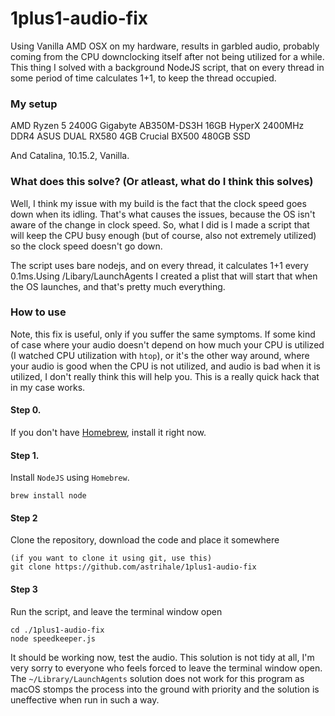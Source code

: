 # 1plus1-audio-fix
Using Vanilla AMD OSX on my hardware, results in garbled audio, probably coming from the CPU downclocking itself after not being utilized for a while. This thing I solved with a background NodeJS script, that on every thread in some period of time calculates 1+1, to keep the thread occupied.

### My setup
AMD Ryzen 5 2400G
Gigabyte AB350M-DS3H
16GB HyperX 2400MHz DDR4
ASUS DUAL RX580 4GB
Crucial BX500 480GB SSD

And Catalina, 10.15.2, Vanilla.

### What does this solve? (Or atleast, what do I think this solves)
Well, I think my issue with my build is the fact that the clock speed goes down when its idling. That's what causes the issues, because the OS isn't aware of the change in clock speed. So, what I did is I made a script that will keep the CPU busy enough (but of course, also not extremely utilized) so the clock speed doesn't go down.

The script uses bare nodejs, and on every thread, it calculates 1+1 every 0.1ms.Using /Libary/LaunchAgents I created a plist that will start that when the OS launches, and that's pretty much everything.

### How to use

Note, this fix is useful, only if you suffer the same symptoms. If some kind of case where your audio doesn't depend on how much your CPU is utilized (I watched CPU utilization with `htop`), or it's the other way around, where your audio is good when the CPU is not utilized, and audio is bad when it is utilized, I don't really think this will help you. This is a really quick hack that in my case works.

#### Step 0.
If you don't have [Homebrew](https://brew.sh), install it right now.

#### Step 1.
Install `NodeJS` using `Homebrew`.
```
brew install node
```

#### Step 2
Clone the repository, download the code and place it somewhere
```
(if you want to clone it using git, use this)
git clone https://github.com/astrihale/1plus1-audio-fix
```

#### Step 3
Run the script, and leave the terminal window open
```
cd ./1plus1-audio-fix
node speedkeeper.js
```

It should be working now, test the audio.
This solution is not tidy at all, I'm very sorry to everyone who feels forced to leave the terminal window open. The `~/Library/LaunchAgents` solution does not work for this program as macOS stomps the process into the ground with priority and the solution is uneffective when run in such a way.
